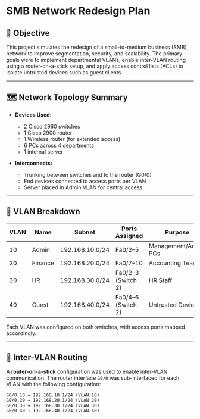 # SMB Network Redesign Plan

## 📌 Objective

This project simulates the redesign of a small-to-medium business (SMB) network to improve segmentation, security, and scalability. The primary goals were to implement departmental VLANs, enable inter-VLAN routing using a router-on-a-stick setup, and apply access control lists (ACLs) to isolate untrusted devices such as guest clients.

---

## 🗺️ Network Topology Summary

- **Devices Used:**
  - 2 Cisco 2960 switches
  - 1 Cisco 2900 router
  - 1 Wireless router (for extended access)
  - 6 PCs across 4 departments
  - 1 internal server

- **Interconnects:**
  - Trunking between switches and to the router (G0/0)
  - End devices connected to access ports per VLAN
  - Server placed in Admin VLAN for central access

---

## 🧱 VLAN Breakdown

| VLAN | Name     | Subnet             | Ports Assigned        | Purpose              |
|------|----------|--------------------|------------------------|----------------------|
| 10   | Admin    | 192.168.10.0/24    | Fa0/2–5                | Management/Admin PCs |
| 20   | Finance  | 192.168.20.0/24    | Fa0/7–10               | Accounting Team      |
| 30   | HR       | 192.168.30.0/24    | Fa0/2–3 (Switch 2)     | HR Staff             |
| 40   | Guest    | 192.168.40.0/24    | Fa0/4–6 (Switch 2)     | Untrusted Devices    |

Each VLAN was configured on both switches, with access ports mapped accordingly.

---

## 🔄 Inter-VLAN Routing

A **router-on-a-stick** configuration was used to enable inter-VLAN communication. The router interface `G0/0` was sub-interfaced for each VLAN with the following configuration:

```plaintext
G0/0.10 → 192.168.10.1/24 (VLAN 10)
G0/0.20 → 192.168.20.1/24 (VLAN 20)
G0/0.30 → 192.168.30.1/24 (VLAN 30)
G0/0.40 → 192.168.40.1/24 (VLAN 40)
